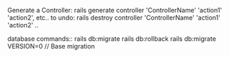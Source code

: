 Generate a Controller: 
	rails generate controller 'ControllerName' 'action1' 'action2', etc..
to undo: 
	rails destroy controller 'ControllerName' 'action1' 'action2' ..


database commands::
	rails db:migrate
	rails db:rollback
	rails db:migrate VERSION=0 // Base migration